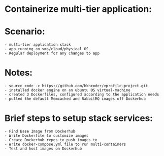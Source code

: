 # Containerize multi-tier application:  
  # Scenario:
    - multi-tier application stack
    - app running on vms/cloud/physical OS
    - Regular deployment for any changes to app
  
  # Notes:
    - source code -> https://github.com/hkhcoder/vprofile-project.git
    - installed docker engine on an ubuntu OS virtual-machine
    - created 3 Dockerfiles, configured according to the application needs
    - pulled the default Memcached and RabbitMQ images off Dockerhub
    
  # Brief steps to setup stack services:
    - Find Base Image from Dockerhub
    - Write Dockerfile to customize images
    - Create Dockerhub repos to push images to
    - Write docker-compose.yml file to run multi-containers
    - Test and host images on Dockerhub
